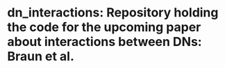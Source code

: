 # dn_interactions: Repository holding the code for the upcoming paper about interactions between DNs: Braun et al.

